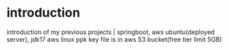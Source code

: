 # introduction
introduction of my previous projects | springboot, aws ubuntu(deployed server), jdk17
aws linux ppk key file is in aws S3 bucket(free tier limit 5GB)
